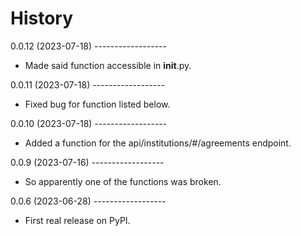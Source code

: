 # History

0.0.12 (2023-07-18) \-\-\-\-\-\-\-\-\-\-\-\-\-\-\-\-\--
-   Made said function accessible in __init__.py.

0.0.11 (2023-07-18) \-\-\-\-\-\-\-\-\-\-\-\-\-\-\-\-\--
-   Fixed bug for function listed below.

0.0.10 (2023-07-18) \-\-\-\-\-\-\-\-\-\-\-\-\-\-\-\-\--
-   Added a function for the api/institutions/#/agreements endpoint.

0.0.9 (2023-07-16) \-\-\-\-\-\-\-\-\-\-\-\-\-\-\-\-\--
-   So apparently one of the functions was broken.

0.0.6 (2023-06-28) \-\-\-\-\-\-\-\-\-\-\-\-\-\-\-\-\--

-   First real release on PyPI.

